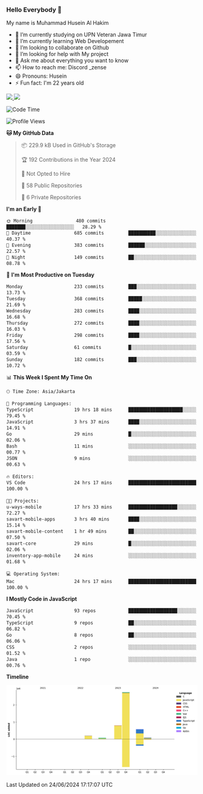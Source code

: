 ### Hello Everybody 👋

My name is Muhammad Husein Al Hakim

- 🔭 I’m currently studying on UPN Veteran Jawa Timur
- 🌱 I’m currently learning Web Developement
- 👯 I’m looking to collaborate on Github
- 🤔 I’m looking for help with My project
- 💬 Ask me about everything you want to know
- 📫 How to reach me: Discord _zense
- 😄 Pronouns: Husein
- ⚡ Fun fact: I'm 22 years old

<p align="left">
<a href="https://github.com/huseinhq">
  <img height="180em" src="https://github-readme-stats-eight-theta.vercel.app/api?username=huseinhq&show_icons=true&theme=algolia&include_all_commits=true&count_private=true"/>
  <img height="180em" src="https://github-readme-stats-eight-theta.vercel.app/api/top-langs/?username=huseinhq&layout=compact&langs_count=8&theme=algolia"/>
</a>
</p>

<!--START_SECTION:waka-->
![Code Time](http://img.shields.io/badge/Code%20Time-1%2C063%20hrs%2049%20mins-blue)

![Profile Views](http://img.shields.io/badge/Profile%20Views-20-blue)

**🐱 My GitHub Data** 

> 📦 229.9 kB Used in GitHub's Storage 
 > 
> 🏆 192 Contributions in the Year 2024
 > 
> 🚫 Not Opted to Hire
 > 
> 📜 58 Public Repositories 
 > 
> 🔑 6 Private Repositories 
 > 
**I'm an Early 🐤** 

```text
🌞 Morning                480 commits         ███████░░░░░░░░░░░░░░░░░░   28.29 % 
🌆 Daytime                685 commits         ██████████░░░░░░░░░░░░░░░   40.37 % 
🌃 Evening                383 commits         ██████░░░░░░░░░░░░░░░░░░░   22.57 % 
🌙 Night                  149 commits         ██░░░░░░░░░░░░░░░░░░░░░░░   08.78 % 
```
📅 **I'm Most Productive on Tuesday** 

```text
Monday                   233 commits         ███░░░░░░░░░░░░░░░░░░░░░░   13.73 % 
Tuesday                  368 commits         █████░░░░░░░░░░░░░░░░░░░░   21.69 % 
Wednesday                283 commits         ████░░░░░░░░░░░░░░░░░░░░░   16.68 % 
Thursday                 272 commits         ████░░░░░░░░░░░░░░░░░░░░░   16.03 % 
Friday                   298 commits         ████░░░░░░░░░░░░░░░░░░░░░   17.56 % 
Saturday                 61 commits          █░░░░░░░░░░░░░░░░░░░░░░░░   03.59 % 
Sunday                   182 commits         ███░░░░░░░░░░░░░░░░░░░░░░   10.72 % 
```


📊 **This Week I Spent My Time On** 

```text
🕑︎ Time Zone: Asia/Jakarta

💬 Programming Languages: 
TypeScript               19 hrs 18 mins      ████████████████████░░░░░   79.45 % 
JavaScript               3 hrs 37 mins       ████░░░░░░░░░░░░░░░░░░░░░   14.91 % 
Go                       29 mins             █░░░░░░░░░░░░░░░░░░░░░░░░   02.06 % 
Bash                     11 mins             ░░░░░░░░░░░░░░░░░░░░░░░░░   00.77 % 
JSON                     9 mins              ░░░░░░░░░░░░░░░░░░░░░░░░░   00.63 % 

🔥 Editors: 
VS Code                  24 hrs 17 mins      █████████████████████████   100.00 % 

🐱‍💻 Projects: 
u-ways-mobile            17 hrs 33 mins      ██████████████████░░░░░░░   72.27 % 
savart-mobile-apps       3 hrs 40 mins       ████░░░░░░░░░░░░░░░░░░░░░   15.14 % 
savart-mobile-content    1 hr 49 mins        ██░░░░░░░░░░░░░░░░░░░░░░░   07.50 % 
savart-core              29 mins             █░░░░░░░░░░░░░░░░░░░░░░░░   02.06 % 
inventory-app-mobile     24 mins             ░░░░░░░░░░░░░░░░░░░░░░░░░   01.68 % 

💻 Operating System: 
Mac                      24 hrs 17 mins      █████████████████████████   100.00 % 
```

**I Mostly Code in JavaScript** 

```text
JavaScript               93 repos            ██████████████████░░░░░░░   70.45 % 
TypeScript               9 repos             ██░░░░░░░░░░░░░░░░░░░░░░░   06.82 % 
Go                       8 repos             ██░░░░░░░░░░░░░░░░░░░░░░░   06.06 % 
CSS                      2 repos             ░░░░░░░░░░░░░░░░░░░░░░░░░   01.52 % 
Java                     1 repo              ░░░░░░░░░░░░░░░░░░░░░░░░░   00.76 % 
```



**Timeline**

![Lines of Code chart](https://raw.githubusercontent.com/HuseinHQ/HuseinHQ/main/assets/bar_graph.png)


 Last Updated on 24/06/2024 17:17:07 UTC
<!--END_SECTION:waka-->
